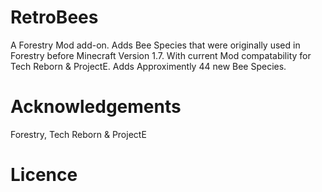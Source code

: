 # RetroBees
A Forestry Mod add-on. Adds Bee Species that were originally used in Forestry before Minecraft Version 1.7. 
With current Mod compatability for Tech Reborn & ProjectE. Adds Approximently 44 new Bee Species.

# Acknowledgements
Forestry, Tech Reborn & ProjectE

# Licence
